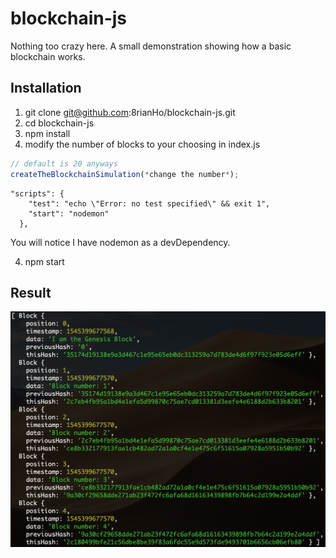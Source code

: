 # blockchain-js

Nothing too crazy here. A small demonstration showing how a basic blockchain works.

## Installation
1. git clone git@github.com:8rianHo/blockchain-js.git
2. cd blockchain-js
3. npm install
4. modify the number of blocks to your choosing in index.js
```javascript
// default is 20 anyways
createTheBlockchainSimulation(*change the number*);
```

```
"scripts": {
    "test": "echo \"Error: no test specified\" && exit 1",
    "start": "nodemon"
  },
```
You will notice I have nodemon as a devDependency.

4. npm start

## Result
![alt text](https://github.com/8rianHo/blockchain-js/blob/master/blockchain.png)
